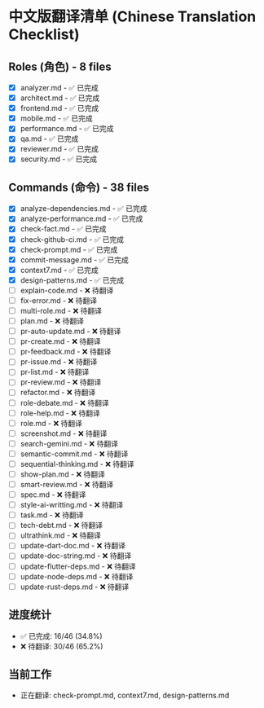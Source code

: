 # 中文版翻译清单 (Chinese Translation Checklist)

## Roles (角色) - 8 files
- [x] analyzer.md - ✅ 已完成
- [x] architect.md - ✅ 已完成
- [x] frontend.md - ✅ 已完成
- [x] mobile.md - ✅ 已完成
- [x] performance.md - ✅ 已完成
- [x] qa.md - ✅ 已完成
- [x] reviewer.md - ✅ 已完成
- [x] security.md - ✅ 已完成

## Commands (命令) - 38 files
- [x] analyze-dependencies.md - ✅ 已完成
- [x] analyze-performance.md - ✅ 已完成
- [x] check-fact.md - ✅ 已完成
- [x] check-github-ci.md - ✅ 已完成
- [x] check-prompt.md - ✅ 已完成
- [x] commit-message.md - ✅ 已完成
- [x] context7.md - ✅ 已完成
- [x] design-patterns.md - ✅ 已完成
- [ ] explain-code.md - ❌ 待翻译
- [ ] fix-error.md - ❌ 待翻译
- [ ] multi-role.md - ❌ 待翻译
- [ ] plan.md - ❌ 待翻译
- [ ] pr-auto-update.md - ❌ 待翻译
- [ ] pr-create.md - ❌ 待翻译
- [ ] pr-feedback.md - ❌ 待翻译
- [ ] pr-issue.md - ❌ 待翻译
- [ ] pr-list.md - ❌ 待翻译
- [ ] pr-review.md - ❌ 待翻译
- [ ] refactor.md - ❌ 待翻译
- [ ] role-debate.md - ❌ 待翻译
- [ ] role-help.md - ❌ 待翻译
- [ ] role.md - ❌ 待翻译
- [ ] screenshot.md - ❌ 待翻译
- [ ] search-gemini.md - ❌ 待翻译
- [ ] semantic-commit.md - ❌ 待翻译
- [ ] sequential-thinking.md - ❌ 待翻译
- [ ] show-plan.md - ❌ 待翻译
- [ ] smart-review.md - ❌ 待翻译
- [ ] spec.md - ❌ 待翻译
- [ ] style-ai-writting.md - ❌ 待翻译
- [ ] task.md - ❌ 待翻译
- [ ] tech-debt.md - ❌ 待翻译
- [ ] ultrathink.md - ❌ 待翻译
- [ ] update-dart-doc.md - ❌ 待翻译
- [ ] update-doc-string.md - ❌ 待翻译
- [ ] update-flutter-deps.md - ❌ 待翻译
- [ ] update-node-deps.md - ❌ 待翻译
- [ ] update-rust-deps.md - ❌ 待翻译

## 进度统计
- ✅ 已完成: 16/46 (34.8%)
- ❌ 待翻译: 30/46 (65.2%)

## 当前工作
- 正在翻译: check-prompt.md, context7.md, design-patterns.md
